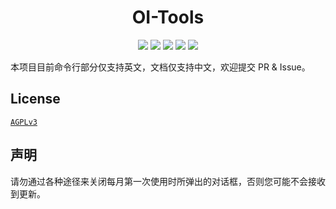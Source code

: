 <h1 align="center">OI-Tools</h1>
<p align="center">
    <img src="https://img.shields.io/github/v/release/hjl2011/OI-Tools?include_prereleases&logo=GitHub&longCache=true">
    <img src="https://img.shields.io/github/downloads/hjl2011/OI-Tools/total?label=GitHub%20Downloads&longCache=true&logo=GitHub">
    <img src="https://img.shields.io/badge/support-Windows%207+-blue?logo=Windows&longCache=true">
    <img src="https://img.shields.io/github/commit-activity/m/hjl2011/OI-Tools?color=green&logo=GitHub&longCache=true">
    <img src="https://img.shields.io/github/languages/code-size/hjl2011/OI-Tools?logo=GitHub&longCache=true">
</p>

本项目目前命令行部分仅支持英文，文档仅支持中文，欢迎提交 PR & Issue。

## License

[`AGPLv3`](https://github.com/hjl2011/OI-Tools/blob/main/LICENSE)

## 声明

请勿通过各种途径来关闭每月第一次使用时所弹出的对话框，否则您可能不会接收到更新。